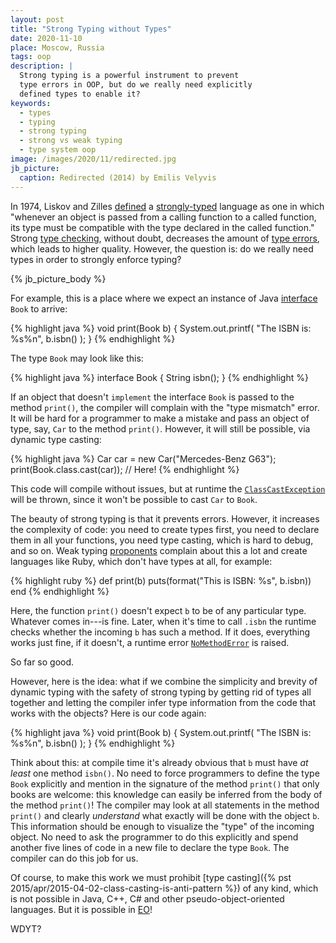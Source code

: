 ```yaml
---
layout: post
title: "Strong Typing without Types"
date: 2020-11-10
place: Moscow, Russia
tags: oop
description: |
  Strong typing is a powerful instrument to prevent
  type errors in OOP, but do we really need explicitly
  defined types to enable it?
keywords:
  - types
  - typing
  - strong typing
  - strong vs weak typing
  - type system oop
image: /images/2020/11/redirected.jpg
jb_picture:
  caption: Redirected (2014) by Emilis Velyvis
---
```


In 1974, Liskov and Zilles [defined](https://dl.acm.org/doi/abs/10.1145/942572.807045)
a [strongly-typed](https://en.wikipedia.org/wiki/Strong_and_weak_typing)
language as one in which "whenever an object is passed from
a calling function to a called function, its type must be
compatible with the type declared in the called function."
Strong [type checking](https://en.wikipedia.org/wiki/Type_system),
without doubt, decreases the amount of
[type errors](https://en.wikipedia.org/wiki/Type_system#Type_errors),
which leads to higher quality. However, the question is:
do we really need types in order to strongly enforce typing?

<!--more-->

{% jb_picture_body %}

For example, this is a place where we expect an instance of
Java [interface](https://docs.oracle.com/javase/tutorial/java/concepts/interface.html)
`Book` to arrive:

{% highlight java %}
void print(Book b) {
  System.out.printf(
    "The ISBN is: %s%n", b.isbn()
  );
}
{% endhighlight %}

The type `Book` may look like this:

{% highlight java %}
interface Book {
  String isbn();
}
{% endhighlight %}

If an object that doesn't `implement` the interface `Book` is passed
to the method `print()`, the compiler will complain
with the "type mismatch" error. It will be hard for a programmer to make
a mistake and pass an object of type, say, `Car` to the method `print()`.
However, it will still be possible, via dynamic type casting:

{% highlight java %}
Car car = new Car("Mercedes-Benz G63");
print(Book.class.cast(car)); // Here!
{% endhighlight %}

This code will compile without issues, but at runtime the
[`ClassCastException`](https://docs.oracle.com/javase/7/docs/api/java/lang/ClassCastException.html)
will be thrown, since it won't be
possible to cast `Car` to `Book`.

The beauty of strong typing is that it prevents errors. However, it increases
the complexity of code: you need to create types first, you need to declare them
in all your functions, you need type casting, which is hard to debug, and so on.
Weak typing [proponents](https://softwareengineering.stackexchange.com/questions/38002)
complain about this a lot and create languages like Ruby,
which don't have types at all, for example:

{% highlight ruby %}
def print(b)
  puts(format("This is ISBN: %s", b.isbn))
end
{% endhighlight %}

Here, the function `print()` doesn't expect `b` to be of any
particular type. Whatever comes in---is fine. Later, when it's
time to call `.isbn` the runtime checks whether the
incoming `b` has such a method. If it does, everything works just fine,
if it doesn't, a runtime error [`NoMethodError`](https://ruby-doc.org/core-2.5.0/NoMethodError.html)
is raised.

So far so good.

However, here is the idea: what if we combine the simplicity and brevity
of dynamic typing with the safety of strong typing by getting
rid of types all together and letting the compiler infer type
information from the code that works with the objects? Here is our
code again:

{% highlight java %}
void print(Book b) {
  System.out.printf(
    "The ISBN is: %s%n", b.isbn()
  );
}
{% endhighlight %}

Think about this: at compile time it's already obvious that `b` must have
_at least_ one method `isbn()`. No need to force programmers to define
the type `Book` explicitly and mention in the signature of the method `print()`
that only books are welcome: this knowledge can easily be inferred from
the body of the method `print()`! The compiler may look at all statements
in the method `print()` and clearly _understand_ what exactly will be done
with the object `b`. This information should be enough to visualize
the "type" of the incoming object. No need to ask the programmer to
do this explicitly and spend another five lines of code in a new file
to declare the type `Book`. The compiler can do this job for us.

Of course, to make this work we must prohibit
[type casting]({% pst 2015/apr/2015-04-02-class-casting-is-anti-pattern %})
of any kind, which is not possible in Java, C++, C# and other
pseudo-object-oriented languages. But it is possible in
[EO](https://www.eolang.org)!

WDYT?
